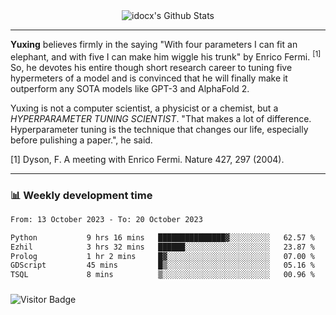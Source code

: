 <div align="center">
    <img align="center" src="https://github-readme-stats.vercel.app/api?username=idocx&show_icons=true&count_private=true&hide_border=true" alt="idocx's Github Stats"></img>
</div>

---

**Yuxing** believes firmly in the saying "With four parameters I can fit an elephant, and with five I can make him wiggle his trunk" by Enrico Fermi. <sup>[1]</sup> So, he devotes his entire though short research career to tuning five hypermeters of a model and is convinced that he will finally make it outperform any SOTA models like GPT-3 and AlphaFold 2.

Yuxing is not a computer scientist, a physicist or a chemist, but a *HYPERPARAMETER TUNING SCIENTIST*. "That makes a lot of difference. Hyperparameter tuning is the technique that changes our life, especially before pulishing a paper.", he said.

[1] Dyson, F. A meeting with Enrico Fermi. Nature 427, 297 (2004).


---

### 📊 Weekly development time
<!--START_SECTION:waka-->

```txt
From: 13 October 2023 - To: 20 October 2023

Python           9 hrs 16 mins   ███████████████▓░░░░░░░░░   62.57 %
Ezhil            3 hrs 32 mins   ██████░░░░░░░░░░░░░░░░░░░   23.87 %
Prolog           1 hr 2 mins     █▓░░░░░░░░░░░░░░░░░░░░░░░   07.00 %
GDScript         45 mins         █▒░░░░░░░░░░░░░░░░░░░░░░░   05.16 %
TSQL             8 mins          ▒░░░░░░░░░░░░░░░░░░░░░░░░   00.96 %
```

<!--END_SECTION:waka-->

### 

![Visitor Badge](https://visitor-badge.laobi.icu/badge?page_id=idocx.idocx)